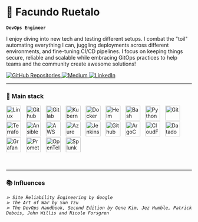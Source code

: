 # 🌊 Facundo Ruetalo

**`DevOps Engineer`**

I enjoy diving into new tech and testing different setups. I combat the "toil" automating everything I can, juggling deployments across different environments, and fine-tuning CI/CD pipelines. I focus on keeping things secure, reliable and scalable while embracing GitOps practices to help teams and the community create awesome solutions!

<p align="left">
   <a href="https://github.com/fruetalo182?tab=repositories" title="Check out my GitHub">
      <img alt="GitHub Repositories" src="https://img.shields.io/badge/github-4E3D91?style=for-the-badge&logo=github&logoColor=white"/>
   </a>
   <a href="https://medium.com/@fruetalo182" title="Follow me on Medium">
      <img alt="Medium" src="https://img.shields.io/badge/medium-000000?style=for-the-badge&logo=medium&logoColor=white"/>
   </a>
   <a href="https://www.linkedin.com/in/facundo-ruetalo-yanes" title="Connect with me on LinkedIn">
      <img alt="LinkedIn" src="https://img.shields.io/badge/linkedin-0077B5?style=for-the-badge&logo=linkedin&logoColor=white"/>
   </a>
</p>

---

### 🧰 Main stack

<p align="left">
  <img alt="Linux" width="40px" style="margin-right:10px;" src="https://cdn.jsdelivr.net/gh/devicons/devicon/icons/linux/linux-original.svg"/>
  <img alt="Github" width="40px" style="margin-right:10px;" src="https://cdn.jsdelivr.net/gh/devicons/devicon/icons/github/github-original.svg"/>
  <img alt="Gitlab" width="40px" style="margin-right:10px;" src="https://cdn.jsdelivr.net/gh/devicons/devicon/icons/gitlab/gitlab-original.svg"/>
  <img alt="Kubernetes" width="40px" style="margin-right:10px;" src="https://cdn.jsdelivr.net/gh/devicons/devicon/icons/kubernetes/kubernetes-plain.svg"/>
  <img alt="Docker" width="40px" style="margin-right:10px;" src="https://cdn.jsdelivr.net/gh/devicons/devicon/icons/docker/docker-original.svg"/>
  <img alt="Helm" width="40px" style="margin-right:10px;" src="https://cdn.jsdelivr.net/gh/devicons/devicon/icons/helm/helm-original.svg"/>
  <img alt="Bash" width="40px" style="margin-right:10px;" src="https://cdn.jsdelivr.net/gh/devicons/devicon/icons/bash/bash-original.svg"/>
  <img alt="Python" width="40px" style="margin-right:10px;" src="https://cdn.jsdelivr.net/gh/devicons/devicon/icons/python/python-original.svg"/>
  <img alt="Git" width="40px" style="margin-right:10px;" src="https://cdn.jsdelivr.net/gh/devicons/devicon/icons/git/git-original.svg"/>
  <img alt="Terraform" width="40px" style="margin-right:10px;" src="https://cdn.jsdelivr.net/gh/devicons/devicon/icons/terraform/terraform-original.svg"/>
  <img alt="Ansible" width="40px" style="margin-right:10px;" src="https://cdn.jsdelivr.net/gh/devicons/devicon/icons/ansible/ansible-original.svg"/>
  <img alt="AWS" width="40px" style="margin-right:10px;" src="https://cdn.jsdelivr.net/gh/devicons/devicon/icons/amazonwebservices/amazonwebservices-original-wordmark.svg"/>
  <img alt="Azure" width="40px" style="margin-right:10px;" src="https://cdn.jsdelivr.net/gh/devicons/devicon/icons/azure/azure-original.svg"/>
  <img alt="Jenkins" width="40px" style="margin-right:10px;" src="https://cdn.jsdelivr.net/gh/devicons/devicon/icons/jenkins/jenkins-original.svg"/>
  <img alt="Github Actions" width="40px" style="margin-right:10px;" src="https://cdn.jsdelivr.net/gh/devicons/devicon/icons/githubactions/githubactions-original.svg"/>
  <img alt="ArgoCD" width="40px" style="margin-right:10px;" src="https://cdn.jsdelivr.net/gh/devicons/devicon/icons/argocd/argocd-original.svg"/>
  <img alt="CloudFlare" width="40px" style="margin-right:10px;" src="https://cdn.jsdelivr.net/gh/devicons/devicon/icons/cloudflare/cloudflare-original.svg"/>
  <img alt="Datadog" width="40px" style="margin-right:10px;" src="https://cdn.jsdelivr.net/gh/devicons/devicon/icons/datadog/datadog-original.svg"/>
  <img alt="Grafana" width="40px" style="margin-right:10px;" src="https://cdn.jsdelivr.net/gh/devicons/devicon/icons/grafana/grafana-original.svg"/>
  <img alt="Prometheus" width="40px" style="margin-right:10px;" src="https://cdn.jsdelivr.net/gh/devicons/devicon/icons/prometheus/prometheus-original.svg"/>
  <img alt="OpenTelemetry" width="40px" style="margin-right:10px;" src="https://cdn.jsdelivr.net/gh/devicons/devicon/icons/opentelemetry/opentelemetry-original.svg"/>
  <img alt="Splunk" width="40px" style="margin-right:10px;" src="https://cdn.jsdelivr.net/gh/devicons/devicon@latest/icons/splunk/splunk-original-wordmark.svg"/>
</p>

<br clear="left"/>


---

### 📚 Influences
*`⋗ Site Reliability Engineering by Google`* <br/> 
*`⋗ The Art of War by Sun Tzu`* <br/> 
*`⋗ The DevOps Handbook, Second Edition by Gene Kim, Jez Humble, Patrick Debois, John Willis and Nicole Forsgren`*
